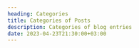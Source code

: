 ```yaml
---
heading: Categories
title: Categories of Posts
description: Categories of blog entries
date: 2023-04-23T21:30:00+03:00
---
```

